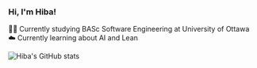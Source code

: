 ### Hi, I'm Hiba!

👩‍💻 Currently studying BASc Software Engineering at University of Ottawa <br/>
☁️ Currently learning about AI and Lean


![Hiba's GitHub stats](https://github-readme-stats.vercel.app/api?username=carrot03&show_icons=true&theme=dracula)
